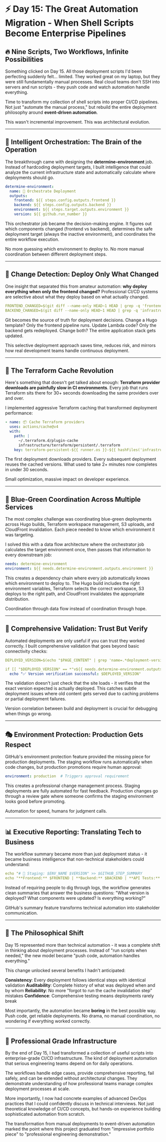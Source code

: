 # ⚡ Day 15: The Great Automation Migration - When Shell Scripts Become Enterprise Pipelines

## 🔥 Nine Scripts, Two Workflows, Infinite Possibilities

Something clicked on Day 15. All those deployment scripts I'd been perfecting suddenly felt... limited. They worked great on my laptop, but they were still fundamentally manual processes. Real cloud teams don't SSH into servers and run scripts - they push code and watch automation handle everything.

Time to transform my collection of shell scripts into proper CI/CD pipelines. Not just "automate the manual process," but rebuild the entire deployment philosophy around **event-driven automation**.

This wasn't incremental improvement. This was architectural evolution.

---

## 🎯 Intelligent Orchestration: The Brain of the Operation

The breakthrough came with designing the **determine-environment** job. Instead of hardcoding deployment targets, I built intelligence that could analyze the current infrastructure state and automatically calculate where deployments should go.

```yaml
determine-environment:
  name: 🎯 Orchestrate Deployment
  outputs:
    frontend: ${{ steps.config.outputs.frontend }}
    backend: ${{ steps.config.outputs.backend }}
    environment: ${{ steps.target.outputs.environment }}
    version: ${{ github.run_number }}
```

This orchestrator job became the decision-making engine. It figures out which components changed (frontend vs backend), determines the safe deployment target (always the inactive environment), and coordinates the entire workflow execution.

No more guessing which environment to deploy to. No more manual coordination between different deployment steps.

---

## 🧬 Change Detection: Deploy Only What Changed

One insight that separated this from amateur automation: **why deploy everything when only the frontend changed?** Professional CI/CD systems are selective about what they deploy based on what actually changed.

```yaml
FRONTEND_CHANGED=$(git diff --name-only HEAD~1 HEAD | grep -q 'frontend/hugo' && echo true || echo false)
BACKEND_CHANGED=$(git diff --name-only HEAD~1 HEAD | grep -q 'infrastructure/terraform/application' && echo true || echo false)
```

Git becomes the source of truth for deployment decisions. Change a Hugo template? Only the frontend pipeline runs. Update Lambda code? Only the backend gets redeployed. Change both? The entire application stack gets updated.

This selective deployment approach saves time, reduces risk, and mirrors how real development teams handle continuous deployment.

---

## 🔄 The Terraform Cache Revolution

Here's something that doesn't get talked about enough: **Terraform provider downloads are painfully slow in CI environments**. Every job that runs Terraform sits there for 30+ seconds downloading the same providers over and over.

I implemented aggressive Terraform caching that transformed deployment performance:

```yaml
- name: 📦 Cache Terraform providers
  uses: actions/cache@v4
  with:
    path: |
      ~/.terraform.d/plugin-cache
      infrastructure/terraform/persistent/.terraform
    key: terraform-persistent-${{ runner.os }}-${{ hashFiles('infrastructure/terraform/persistent/.terraform.lock.hcl') }}
```

The first deployment downloads providers. Every subsequent deployment reuses the cached versions. What used to take 2+ minutes now completes in under 30 seconds.

Small optimization, massive impact on developer experience.

---

## 🌊 Blue-Green Coordination Across Multiple Services

The most complex challenge was coordinating blue-green deployments across Hugo builds, Terraform workspace management, S3 uploads, and CloudFront invalidation. Each piece needed to know which environment it was targeting.

I solved this with a data flow architecture where the orchestrator job calculates the target environment once, then passes that information to every downstream job:

```yaml
needs: determine-environment
environment: ${{ needs.determine-environment.outputs.environment }}
```

This creates a dependency chain where every job automatically knows which environment to deploy to. The Hugo build includes the right environment variables, Terraform selects the correct workspace, S3 deploys to the right path, and CloudFront invalidates the appropriate distribution.

Coordination through data flow instead of coordination through hope.

---

## 🧪 Comprehensive Validation: Trust But Verify

Automated deployments are only useful if you can trust they worked correctly. I built comprehensive validation that goes beyond basic connectivity checks:

```yaml
DEPLOYED_VERSION=$(echo "$PAGE_CONTENT" | grep 'name=.*deployment-version' | sed 's/.*deployment-version content=//' | sed 's/^"//' | sed 's/".*//' 2>/dev/null || echo "not_found")

if [[ "$DEPLOYED_VERSION" == *"v${{ needs.determine-environment.outputs.version }}"* ]]; then
  echo "✅ Version verification successful: $DEPLOYED_VERSION"
```

The validation doesn't just check that the site loads - it verifies that the exact version expected is actually deployed. This catches subtle deployment issues where old content gets served due to caching problems or partial deployment failures.

Version correlation between build and deployment is crucial for debugging when things go wrong.

---

## 🎭 Environment Protection: Production Gets Respect

GitHub's environment protection feature provided the missing piece for production deployments. The staging workflow runs automatically when code changes, but production promotions require human approval:

```yaml
environment: production  # Triggers approval requirement
```

This creates a professional change management process. Staging deployments are fully automated for fast feedback. Production changes go through a review gate where someone confirms the staging environment looks good before promoting.

Automation for speed, humans for judgment calls.

---

## 📊 Executive Reporting: Translating Tech to Business

The workflow summary became more than just deployment status - it became business intelligence that non-technical stakeholders could understand:

```yaml
echo "# 🚀 Staging: $ENV_NAME $VERSION" >> $GITHUB_STEP_SUMMARY
echo "**Frontend:** $FRONTEND | **Backend:** $BACKEND | **API Tests:** $API" >> $GITHUB_STEP_SUMMARY
```

Instead of requiring people to dig through logs, the workflow generates clean summaries that answer the business questions: "What version is deployed? What components were updated? Is everything working?"

GitHub's summary feature transforms technical automation into stakeholder communication.

---

## 💭 The Philosophical Shift

Day 15 represented more than technical automation - it was a complete shift in thinking about deployment processes. Instead of "run scripts when needed," the new model became "push code, automation handles everything."

This change unlocked several benefits I hadn't anticipated:

**Consistency**: Every deployment follows identical steps with identical validation
**Auditability**: Complete history of what was deployed when and by whom
**Reliability**: No more "forgot to run the cache invalidation step" mistakes
**Confidence**: Comprehensive testing means deployments rarely break

Most importantly, the automation became **boring** in the best possible way. Push code, get reliable deployments. No drama, no manual coordination, no wondering if everything worked correctly.

---

## 🚀 Professional Grade Infrastructure

By the end of Day 15, I had transformed a collection of useful scripts into enterprise-grade CI/CD infrastructure. The kind of deployment automation that serious engineering teams depend on for daily operations.

The workflows handle edge cases, provide comprehensive reporting, fail safely, and can be extended without architectural changes. They demonstrate understanding of how professional teams manage complex deployment processes at scale.

More importantly, I now had concrete examples of advanced DevOps practices that I could confidently discuss in technical interviews. Not just theoretical knowledge of CI/CD concepts, but hands-on experience building sophisticated automation from scratch.

The transformation from manual deployments to event-driven automation marked the point where this project graduated from "impressive portfolio piece" to "professional engineering demonstration."
